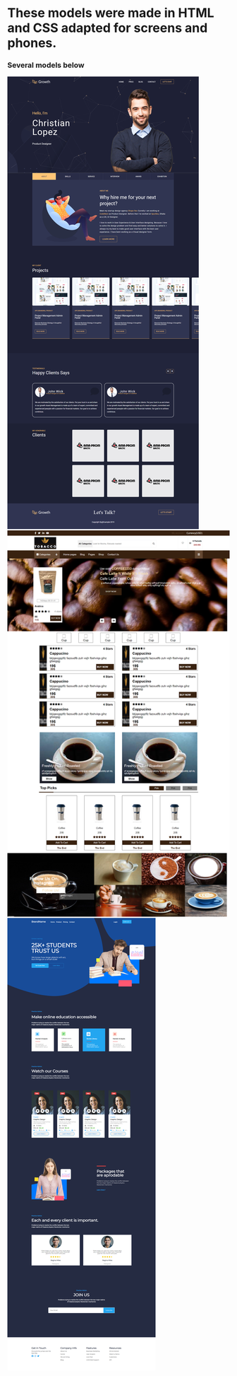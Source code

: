 # These models were made in HTML and CSS adapted for screens and phones.
### Several models below
![Site model](./Integration-Growth/Growth-Model.png)
![Site model](./Integration-coffee/Coffee-Model.png)
![Site model](./Integration-SEO/SEO-Model.png)
